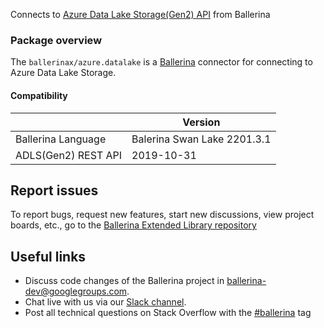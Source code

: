 Connects to [Azure Data Lake Storage(Gen2) API](https://docs.microsoft.com/en-us/rest/api/storageservices/data-lake-storage-gen2) from Ballerina

### Package overview

The `ballerinax/azure.datalake` is a [Ballerina](https://ballerina.io/) connector for connecting to Azure Data Lake Storage.

#### Compatibility
|                        | Version                   |
|------------------------|---------------------------|
| Ballerina Language     | Balerina Swan Lake 2201.3.1 |
| ADLS(Gen2) REST API    | 2019-10-31                |

## Report issues
To report bugs, request new features, start new discussions, view project boards, etc., go to the [Ballerina Extended Library repository](https://github.com/ballerina-platform/ballerina-extended-library)

## Useful links
- Discuss code changes of the Ballerina project in [ballerina-dev@googlegroups.com](mailto:ballerina-dev@googlegroups.com).
- Chat live with us via our [Slack channel](https://ballerina.io/community/slack/).
- Post all technical questions on Stack Overflow with the [#ballerina](https://stackoverflow.com/questions/tagged/ballerina) tag
